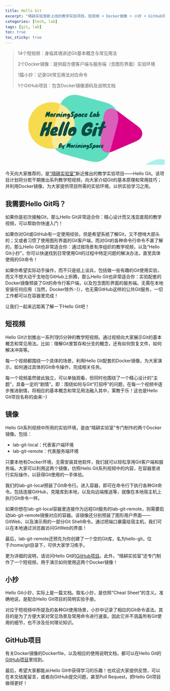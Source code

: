 ```yaml
---
title: Hello Git
excerpt: "晴耕实验室新上线的教学实验项目。短视频 + Docker镜像 + 小抄 + GitHub项目，全方位教你如何用好Git。"
categories: [tech, lab]
tags: [git, lab]
toc: true
toc_sticky: true
---
```


> 14个短视频：身临其境讲述Git基本概念与常见用法
>
> 2个Docker镜像：提供超方便客户端与服务端（含图形界面）实验环境
>
> 1篇小抄：记录Git常见用法对应命令
>
> 1个GitHub项目：包含Docker镜像源码及说明文档

![](/assets/images/lab/hello-git.png)

今天向大家推荐的，是[“晴耕实验室”](/lab)新近推出的教学实验项目——Hello Git。该项目计划将分若干期推出系列教学短视频，向大家介绍Git的基本原理和常用技巧；并利用Docker镜像，为大家提供项目所需的实验环境，以供实验学习之用。

## 我需要Hello Git吗？

如果你是初次接触Git，那么Hello Git非常适合你：精心设计而又浅显直观的教学视频，可以帮助你快速入门！

如果你对Git或GitHub有一定使用经验，但是希望系统了解Git，又不想啃大部头的；又或者习惯了使用图形界面的Git客户端，而对Git的各种命令行命令不甚了解的，那么Hello Git也非常适合你：通过按场景有序组织的教学视频，以及“Hello Git小抄”，你可以快速找到日常使用Git的过程中特定问题的解决办法，直至具体使用的Git命令！

如果你希望实际动手操作，而不只是纸上谈兵，包括做一些有趣的Git使用实验，而又不想大动干戈地在GitHub上折腾，那么Hello Git也非常适合你：实验配套的Docker镜像预装了Git的命令行客户端，以及包含图形界面的服务端。无需在本地安装任何应用（当然，Docker除外:-)），也无需GitHub这样的公共Git服务，一切工作都可以在容器里完成！

让我们一起来近距离了解一下Hello Git吧！

## 短视频

Hello Git计划推出一系列1到5分钟的教学短视频。通过视频向大家展示Git的基本概念和常见用法。比如：理解Git里暂存和分支的概念，还有如何恢复文件，如何解决冲突等。

每一个视频都围绕一个具体的场景，利用Hello Git配套的Docker镜像，为大家演示，如何通过具体的Git命令操作，完成相关任务。

每一个视频虽然彼此独立，可以单独观看，但同时也围绕了一个精心设计的“主题”，具备一定的“剧情”。即：围绕如何与Git“打招呼”的问题，在每一个视频中逐步推进剧情，将相应的基本概念和常见用法融入其中，寓教于乐！这也是Hello Git项目名称的由来:-)

## 镜像

Hello Git系列视频中所用的实验环境，是由“晴耕实验室”专门制作的两个Docker镜像。包括：
* lab-git-local：代表客户端环境
* lab-git-remote：代表服务端环境

只要本地有Docker环境，无需安装其他软件，我们就可以轻松享用Git客户端和服务端。大家可以利用这两个镜像，仿照Hello Git系列视频中的内容，在容器里进行实际操作，以获得Git使用的一手体验。

我们的lab-git-local预装了Git命令行。进入容器，即可在命令行下执行各种Git命令。包括连接GitHub，克隆库到本地，以及向远端推送等，就像在本地宿主机上执行Git命令一样。

如果你想在lab-git-local容器里连接作为远程Git服务的lab-git-remote，则需要启动lab-git-remote镜像对应的容器。该镜像还分别预装了图形用户界面——GitWeb，以及演示用的一部分Git Shell命令。通过把端口暴露给宿主机，我们可以在本地通过浏览器访问GitWeb的界面！

最后，lab-git-remote还预先为你创建了一个空的Git库，名为hello-git，位于/home/git目录下，可供大家学习练手。

更为详细的说明，请访问Hello Git的[GitHub项目](https://github.com/morningspace/hello-git)。此外，“晴耕实验室”还专门制作了一个短视频，用于演示如何使用这两个Docker镜像！

## 小抄

Hello Git小抄，实际上是一篇文档。取名小抄，是仿照“Cheat Sheet”的含义。准确地说，是配合Hello Git项目的简明实验手册。

对应于短视频中所提及的各种Git使用场景，小抄中记录了相应的Git命令语法。其目的是为了方便大家对常见场景及常用命令进行速查。因此它并不涵盖所有Git使用的细节，也不涉及任何理论知识。

## GitHub项目

有关Docker镜像的Dockerfile，以及相应的使用说明文档，都可以在Hello Git的[GitHub项目](https://github.com/morningspace/hello-git)里找到。

最后，希望大家都能从Hello Git中获得学习的乐趣！也欢迎大家提供反馈，可以在本文结尾留言，或者向GitHub提交问题，甚至Pull Request，把Hello Git项目做得更好！